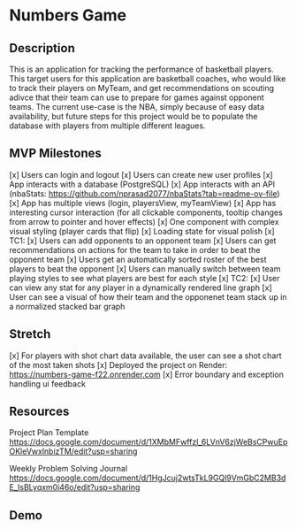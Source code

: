 # Numbers Game

## Description

This is an application for tracking the performance of basketball players. This target users for this application are basketball coaches, who 
would like to track their players on MyTeam, and get recommendations on scouting adivce that their team can use to prepare for games against 
opponent teams. The current use-case is the NBA, simply because of easy data availability, but future steps for this project would be to 
populate the database with players from multiple different leagues.

## MVP Milestones
[x] Users can login and logout
[x] Users can create new user profiles
[x] App interacts with a database (PostgreSQL)
[x] App interacts with an API (nbaStats: https://github.com/nprasad2077/nbaStats?tab=readme-ov-file)
[x] App has multiple views (login, playersView, myTeamView)
[x] App has interesting cursor interaction (for all clickable components, tooltip changes from arrow to pointer and hover effects)
[x] One component with complex visual styling (player cards that flip)
[x] Loading state for visual polish
[x] TC1: 
  [x] Users can add opponents to an opponent team
  [x] Users can get recommendations on actions for the team to take in order to beat the opponent team
  [x] Users get an automatically sorted roster of the best players to beat the opponent
  [x] Users can manually switch between team playing styles to see what players are best for each style
[x] TC2:
  [x] User can view any stat for any player in a dynamically rendered line graph
  [x] User can see a visual of how their team and the opponenet team stack up in a normalized stacked bar graph
  

## Stretch
[x] For players with shot chart data available, the user can see a shot chart of the most taken shots
[x] Deployed the project on Render: https://numbers-game-f22.onrender.com
[x] Error boundary and exception handling ui feedback

## Resources
Project Plan Template
https://docs.google.com/document/d/1XMbMFwffzl_6LVnV6zjWeBsCPwuEpOKleVwxlnbizTM/edit?usp=sharing

Weekly Problem Solving Journal
https://docs.google.com/document/d/1HgJcuj2wtsTkL9GQl9VmGbC2MB3dE_IsBLyqxm0i46o/edit?usp=sharing

## Demo
